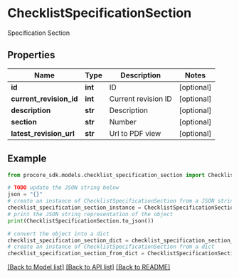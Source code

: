 # ChecklistSpecificationSection

Specification Section

## Properties

Name | Type | Description | Notes
------------ | ------------- | ------------- | -------------
**id** | **int** | ID | [optional] 
**current_revision_id** | **int** | Current revision ID | [optional] 
**description** | **str** | Description | [optional] 
**section** | **str** | Number | [optional] 
**latest_revision_url** | **str** | Url to PDF view | [optional] 

## Example

```python
from procore_sdk.models.checklist_specification_section import ChecklistSpecificationSection

# TODO update the JSON string below
json = "{}"
# create an instance of ChecklistSpecificationSection from a JSON string
checklist_specification_section_instance = ChecklistSpecificationSection.from_json(json)
# print the JSON string representation of the object
print(ChecklistSpecificationSection.to_json())

# convert the object into a dict
checklist_specification_section_dict = checklist_specification_section_instance.to_dict()
# create an instance of ChecklistSpecificationSection from a dict
checklist_specification_section_from_dict = ChecklistSpecificationSection.from_dict(checklist_specification_section_dict)
```
[[Back to Model list]](../README.md#documentation-for-models) [[Back to API list]](../README.md#documentation-for-api-endpoints) [[Back to README]](../README.md)


